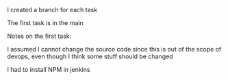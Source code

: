 I created a branch for each task

The first task is in the main

Notes on the first task:

I assumed I cannot change the source code since this is out of the scope of devops, even though I think some stuff should be changed

I had to install NPM in jenkins
